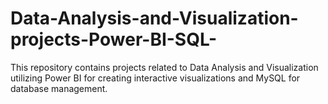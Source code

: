 # Data-Analysis-and-Visualization-projects-Power-BI-SQL-
This repository contains projects related to Data Analysis and Visualization utilizing Power BI for creating interactive visualizations and MySQL for database management.
